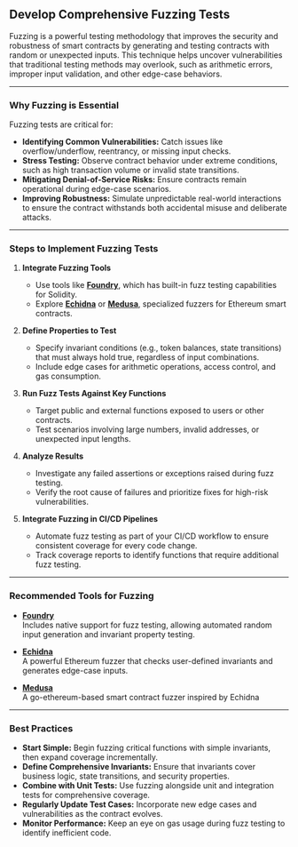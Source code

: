 ## Develop Comprehensive Fuzzing Tests

Fuzzing is a powerful testing methodology that improves the security and robustness of smart contracts by generating and testing contracts with random or unexpected inputs. This technique helps uncover vulnerabilities that traditional testing methods may overlook, such as arithmetic errors, improper input validation, and other edge-case behaviors.

---

### Why Fuzzing is Essential

Fuzzing tests are critical for:  
- **Identifying Common Vulnerabilities:** Catch issues like overflow/underflow, reentrancy, or missing input checks.  
- **Stress Testing:** Observe contract behavior under extreme conditions, such as high transaction volume or invalid state transitions.  
- **Mitigating Denial-of-Service Risks:** Ensure contracts remain operational during edge-case scenarios.  
- **Improving Robustness:** Simulate unpredictable real-world interactions to ensure the contract withstands both accidental misuse and deliberate attacks.

---

### Steps to Implement Fuzzing Tests

1. **Integrate Fuzzing Tools**  
   - Use tools like **[Foundry](https://book.getfoundry.sh/)**, which has built-in fuzz testing capabilities for Solidity.  
   - Explore **[Echidna](https://github.com/crytic/echidna)** or **[Medusa](https://github.com/crytic/medusa)**, specialized fuzzers for Ethereum smart contracts.  

2. **Define Properties to Test**  
   - Specify invariant conditions (e.g., token balances, state transitions) that must always hold true, regardless of input combinations.  
   - Include edge cases for arithmetic operations, access control, and gas consumption.  

3. **Run Fuzz Tests Against Key Functions**  
   - Target public and external functions exposed to users or other contracts.  
   - Test scenarios involving large numbers, invalid addresses, or unexpected input lengths.  

4. **Analyze Results**  
   - Investigate any failed assertions or exceptions raised during fuzz testing.  
   - Verify the root cause of failures and prioritize fixes for high-risk vulnerabilities.  

5. **Integrate Fuzzing in CI/CD Pipelines**  
   - Automate fuzz testing as part of your CI/CD workflow to ensure consistent coverage for every code change.  
   - Track coverage reports to identify functions that require additional fuzz testing.  

---

### Recommended Tools for Fuzzing

- **[Foundry](https://book.getfoundry.sh/)**  
  Includes native support for fuzz testing, allowing automated random input generation and invariant property testing.  

- **[Echidna](https://github.com/crytic/echidna)**  
  A powerful Ethereum fuzzer that checks user-defined invariants and generates edge-case inputs.

- **[Medusa](https://github.com/crytic/echidna)**  
  A go-ethereum-based smart contract fuzzer inspired by Echidna
---

### Best Practices

- **Start Simple:** Begin fuzzing critical functions with simple invariants, then expand coverage incrementally.  
- **Define Comprehensive Invariants:** Ensure that invariants cover business logic, state transitions, and security properties.  
- **Combine with Unit Tests:** Use fuzzing alongside unit and integration tests for comprehensive coverage.  
- **Regularly Update Test Cases:** Incorporate new edge cases and vulnerabilities as the contract evolves.  
- **Monitor Performance:** Keep an eye on gas usage during fuzz testing to identify inefficient code.
